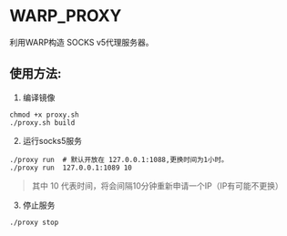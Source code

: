 # WARP_PROXY
利用WARP构造 SOCKS v5代理服务器。

## 使用方法:
1. 编译镜像
```
chmod +x proxy.sh
./proxy.sh build
```


2. 运行socks5服务
```
./proxy run  # 默认开放在 127.0.0.1:1088,更换时间为1小时。
./proxy run  127.0.0.1:1089 10  
```

>其中 10 代表时间，将会间隔10分钟重新申请一个IP（IP有可能不更换）

3. 停止服务
```
./proxy stop
```
